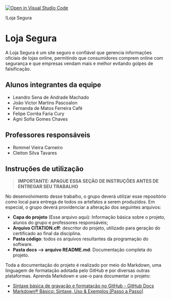 [![Open in Visual Studio Code](https://classroom.github.com/assets/open-in-vscode-2e0aaae1b6195c2367325f4f02e2d04e9abb55f0b24a779b69b11b9e10269abc.svg)](https://classroom.github.com/online_ide?assignment_repo_id=16017966&assignment_repo_type=AssignmentRepo)

!Loja Segura
# Loja Segura

A Loja Segura é um site seguro e confiável que gerencia informações oficiais de lojas online, permitindo que consumidores comprem online com segurança e que empresas vendam mais e melhor evitando golpes de falsificação.

## Alunos integrantes da equipe

* Leandro Sena de Andrade Machado
* João Victor Martins Pascoalon
* Fernanda de Matos Ferreira Café
* Felipe Corrêa Faria Cury
* Agni Sofia Gomes Chaves

## Professores responsáveis

* Rommel Vieira Carneiro 
* Cleiton Silva Tavares

## Instruções de utilização 

> **IMPORTANTE: APAGUE ESSA SEÇÃO DE INSTRUÇÕES ANTES DE ENTREGAR SEU TRABALHO**

No desenvolvimento desse trabalho, o grupo deverá utilizar esse repositório como local para entrega de todos os artefatos a serem produzidos. Em especial, o grupo deverá providenciar a alteração dos seguintes arquivos:

* **Capa do projeto** (Esse arquivo aqui): Informação básica sobre o projeto, alunos do grupo e professores responsáveis;
* **Arquivo CITATION.cff**: descritor do projeto, utilizado para geração do certificado ao final da disciplina.
* **Pasta código**: todos os arquivos resultantes da programação do software.
* **Pasta docs --> arquivo README.md**: Documentação completa do projeto.

Toda a documentação do projeto é realizado por meio do Markdown, uma linguagem de formatação adotada pelo GitHub e por diversas outras plataformas. Aprenda Markdown e use-o para documentar o projeto:

* [Sintaxe básica de gravação e formatação no GitHub - GitHub Docs](https://docs.github.com/pt/get-started/writing-on-github/getting-started-with-writing-and-formatting-on-github/basic-writing-and-formatting-syntax)
* [Markdown® Básico: Sintaxe, Uso &amp; Exemplos [Passo a Passo]](https://markdown.net.br/sintaxe-basica/)
